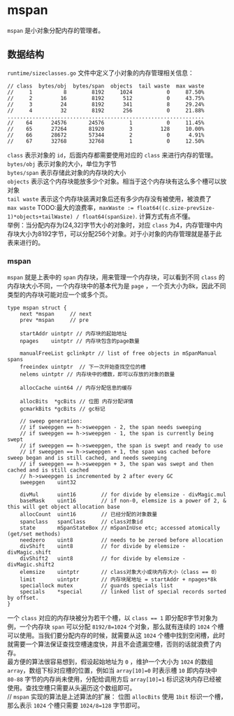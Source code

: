# mspan
`mspan` 是小对象分配内存的管理者。

## 数据结构
`runtime/sizeclasses.go` 文件中定义了小对象的内存管理相关信息：
```
// class  bytes/obj  bytes/span  objects  tail waste  max waste
//     1          8        8192     1024           0     87.50%
//     2         16        8192      512           0     43.75%
//     3         24        8192      341           8     29.24%
//     4         32        8192      256           0     21.88%
...............................................................
//    64      24576       24576        1           0     11.45%
//    65      27264       81920        3         128     10.00%
//    66      28672       57344        2           0      4.91%
//    67      32768       32768        1           0     12.50%
```
`class` 表示对象的 `id`，后面内存都需要使用对应的 `class` 来进行内存的管理。  
`bytes/obj` 表示对象的大小，单位为字节  
`bytes/span` 表示存储此对象的内存块的大小  
`objects` 表示这个内存块能放多少个对象。相当于这个内存块有这么多个槽可以放对象  
`tail waste` 表示这个内存块装满对象后还有多少内存没有被使用，被浪费了  
`max waste` TODO:最大的浪费率，`maxWaste := float64((c.size-prevSize-1)*objects+tailWaste) / float64(spanSize)`. 计算方式有点不懂。  
举例：当分配内存为(24,32]字节大小的对象时，对应 `class` 为4，内存管理中内存块大小为8192字节，可以分配256个对象。对于小对象的内存管理就是基于此表来进行的。  

### mspan
`mspan` 就是上表中的 `span` 内存块，用来管理一个内存块，可以看到不同 `class` 的内存块大小不同，一个内存块中的基本代为是 `page` ，一个页大小为8k，因此不同类型的内存块可能对应一个或多个页。
```
type mspan struct {
	next *mspan     // next
	prev *mspan     // pre

	startAddr uintptr // 内存块的起始地址
	npages    uintptr // 内存块包含的page数量

	manualFreeList gclinkptr // list of free objects in mSpanManual spans
	freeindex uintptr  // 下一次开始查找空位的槽
	nelems uintptr // 内存块中的槽数，即可以存放的对象的数量

	allocCache uint64 // 内存分配信息的缓存

	allocBits  *gcBits // 位图 内存分配详情
	gcmarkBits *gcBits // gc标记

	// sweep generation:
	// if sweepgen == h->sweepgen - 2, the span needs sweeping
	// if sweepgen == h->sweepgen - 1, the span is currently being swept
	// if sweepgen == h->sweepgen, the span is swept and ready to use
	// if sweepgen == h->sweepgen + 1, the span was cached before sweep began and is still cached, and needs sweeping
	// if sweepgen == h->sweepgen + 3, the span was swept and then cached and is still cached
	// h->sweepgen is incremented by 2 after every GC
	sweepgen    uint32

	divMul      uint16        // for divide by elemsize - divMagic.mul
	baseMask    uint16        // if non-0, elemsize is a power of 2, & this will get object allocation base
	allocCount  uint16        // 已经分配的对象数量
	spanclass   spanClass     // class对象id
	state       mSpanStateBox // mSpanInUse etc; accessed atomically (get/set methods)
	needzero    uint8         // needs to be zeroed before allocation
	divShift    uint8         // for divide by elemsize - divMagic.shift
	divShift2   uint8         // for divide by elemsize - divMagic.shift2
	elemsize    uintptr       // class对象大小或块内存大小（class == 0）
	limit       uintptr       // 内存块尾地址 = startAddr + npages*8k
	speciallock mutex         // guards specials list
	specials    *special      // linked list of special records sorted by offset.
}
```
一个 `class` 对应的内存块被分为若干个槽，以 `class == 1` 即分配8字节对象为例，一个内存块 `span` 可以分配 `8192/8=1024` 个对象，那么就有连续的 `1024` 个槽可以使用。当我们要分配内存的时候，就需要从这 `1024` 个槽中找到空闲槽，此时就需要一个算法保证查找空槽速度快，并且不会遗漏空槽，否则的话就浪费了内存。  
最方便的算法很容易想到，假设起始地址为 `0` ，维护一个大小为 `1024` 的数组 `array`，数组下标对应槽的位置，例如当 `array[10]=0` 时表示槽 `10` 即内存块中 `80-88` 字节的内存尚未使用，分配给调用方后 `array[10]=1` 标识这块内存已经被使用。查找空槽只需要从头遍历这个数组即可。  
// `mspan` 实现的算法是上述算法的扩展： 位图 `allocBits` 使用 `1bit` 标识一个槽，那么表示 `1024` 个槽只需要 `1024/8=128` 字节即可。
